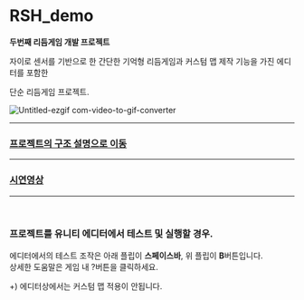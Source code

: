 # RSH_demo
**두번째 리듬게임 개발 프로젝트**

자이로 센서를 기반으로 한 간단한 기억형 리듬게임과
커스텀 맵 제작 기능을 가진 에디터를 포함한

단순 리듬게임 프로젝트.
<br>

![Untitled-ezgif com-video-to-gif-converter](https://github.com/don72-s/RSH_demo/assets/66211881/1a2fc49a-fdbc-421b-a505-2e681a4200cd)

<hr>




### [프로젝트의 구조 설명으로 이동](https://github.com/don72-s/RSH_demo/blob/main/Docs/description.md)

<hr>

### [시연영상]([https://github.com/don72-s/RSH_demo/releases/tag/v1.0.1-alpha](https://www.youtube.com/watch?v=VxldF20RD24))

<hr>
<br>

### 프로젝트를 유니티 에디터에서 테스트 및 실행할 경우.  
에디터에서의 테스트 조작은 아래 플립이 **스페이스바**, 위 플립이 **B**버튼입니다.  
상세한 도움말은 게임 내 ?버튼을 클릭하세요.

+) 에디터상에서는 커스텀 맵 적용이 안됩니다.

